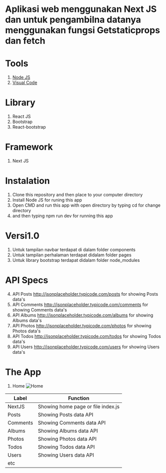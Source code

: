 # Aplikasi web menggunakan Next JS dan untuk pengambilna datanya menggunakan fungsi Getstaticprops dan fetch

# Tools
1. [Node JS](https://nodejs.org/en/) 
2. [Visual Code](https://code.visualstudio.com/)

# Library
1. React JS
2. Bootstrap
3. React-bootstrap

# Framework
1. Next JS

# Instalation
1. Clone this repository and then place to your computer directory
2. Install Node JS for runing this app
3. Open CMD and run this app with open directory by typing cd for change directory
4. and then typing npm run dev for running this app

# Versi1.0
1. Untuk tampilan navbar terdapat di dalam folder components
2. Untuk tampilan perhalaman terdapat didalam folder pages
3. Untuk library bootstrap terdapat didalam folder node_modules

# API Specs
4. API Posts http://jsonplaceholder.typicode.com/posts for showing Posts data's
5. API Comments http://jsonplaceholder.typicode.com/comments for showing Comments data's
6. API Albums  http://jsonplaceholder.typicode.com/albums for showing Albums data's
7. API Photos http://jsonplaceholder.typicode.com/photos for showing Photos data's
8. API Todos http://jsonplaceholder.typicode.com/todos for showing Todos data's
9. API Users http://jsonplaceholder.typicode.com/users for showing Users data's

# The App
1. Home
![Home](https://user-images.githubusercontent.com/49930719/106593166-0d1c1f00-6583-11eb-895c-0a6053f512bd.PNG)
<table>
  <thead>
    <tr>
      <th> Label </th>
      <th> Function </th>
    </tr>
  </thead>
  <tbody>
    <tr>
      <td>
        NextJS
      </td>
      <td>
        Showing home page or file index.js
      </td>
    </tr>
     <tr>
      <td>
        Posts
      </td>
      <td>
        Showing Posts data API
      </td>
    </tr>
    <tr>
      <td>
        Comments
      </td>
      <td>
        Showing Comments data API
      </td>
    </tr>
     <tr>
      <td>
        Albums
      </td>
      <td>
        Showing Albums data API
      </td>
    </tr>
     <tr>
      <td>
        Photos
      </td>
      <td>
        Showing Photos data API
      </td>
    </tr>
     <tr>
      <td>
        Todos
      </td>
      <td>
        Showing Todos data API
      </td>
    </tr>
    <tr>
      <td>
        Users
      </td>
      <td>
        Showing Users data API
      </td>
    </tr>
    <tr>
      <td colspan='2'>
        etc
      </td>
    </tr>
  </tbody>
</table>
